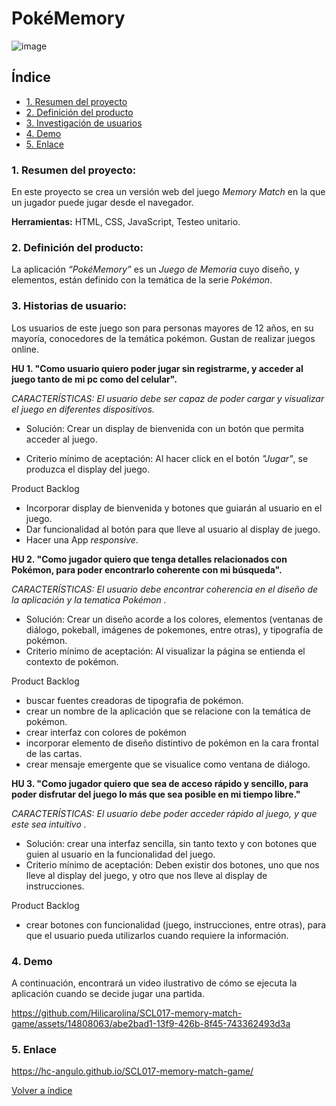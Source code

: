 <a name="top"></a>
# PokéMemory

![image](https://github.com/Hilicarolina/SCL017-memory-match-game/assets/14808063/534651ab-7273-4d74-a1fa-1ce3a9f16f88)


## Índice

- [1. Resumen del proyecto](#item1)
- [2. Definición del producto](#item2)
- [3. Investigación de usuarios](#item3)
- [4. Demo](#item4)
- [5. Enlace](#item5)

<a name="item1"></a>
### 1. Resumen del proyecto:
En este proyecto se crea un versión web del juego _Memory Match_ en la que un jugador puede jugar desde el navegador. 

**Herramientas:**  HTML, CSS, JavaScript, Testeo unitario.

<a name="item2"></a>
### 2. Definición del producto:
La aplicación _“PokéMemory”_ es un _Juego de Memoria_ cuyo diseño, y elementos, están definido con la temática de la serie _Pokémon_.

<a name="item3"></a>
### 3. Historias de usuario:
Los usuarios de este juego son para personas mayores de 12 años, en su mayoría, conocedores de la temática pokémon.
Gustan de realizar juegos online.

**HU 1. "Como usuario quiero poder jugar sin registrarme, y acceder al juego tanto de mi pc como del celular".**

_CARACTERÍSTICAS:  El usuario debe ser capaz de poder cargar y visualizar el juego en diferentes dispositivos._

* Solución: Crear un display de bienvenida con un botón que permita acceder al juego.

* Criterio mínimo de aceptación: Al hacer click en el botón _"Jugar"_, se produzca el display del juego.

Product Backlog
- Incorporar display de bienvenida y botones que guiarán al usuario en el juego.
- Dar funcionalidad al botón para que lleve al usuario al display de juego.
- Hacer una App _responsive_.


**HU 2. "Como jugador quiero que tenga detalles relacionados con Pokémon, para poder encontrarlo coherente con mi búsqueda".**

_CARACTERÍSTICAS: El usuario debe encontrar coherencia en el diseño de la aplicación y la tematica Pokémon ._

* Solución: Crear un diseño acorde a los colores, elementos (ventanas de diálogo, pokeball, imágenes de pokemones, entre otras), y tipografía de pokémon.
* Criterio mínimo de aceptación: Al visualizar la página se entienda el contexto de pokémon.

Product Backlog
- buscar fuentes creadoras de tipografia de pokémon. 
- crear un nombre de la aplicación que se relacione con la temática de pokémon.
- crear interfaz con colores de pokémon
- incorporar elemento de diseño distintivo de pokémon en la cara frontal de las cartas.
- crear mensaje emergente que se visualice como ventana de diálogo.


**HU 3. "Como jugador quiero que sea de acceso rápido y sencillo, para poder disfrutar del juego lo más que sea posible en mi tiempo libre."**

_CARACTERÍSTICAS: El usuario debe poder acceder rápido al juego, y que este sea intuitivo ._
* Solución: crear una interfaz sencilla, sin tanto texto y con botones que guien al usuario en la funcionalidad del juego.
* Criterio mínimo de aceptación: Deben existir dos botones, uno que nos lleve al display del juego, y otro que nos lleve al display de instrucciones.

Product Backlog
- crear botones con funcionalidad (juego, instrucciones, entre otras), para que el usuario pueda utilizarlos cuando requiere la información.

<a name="item4"></a>
### 4. Demo
A continuación, encontrará un video ilustrativo de cómo se ejecuta la aplicación cuando se decide jugar una partida.

https://github.com/Hilicarolina/SCL017-memory-match-game/assets/14808063/abe2bad1-13f9-426b-8f45-743362493d3a


<a name="item5"></a>
### 5. Enlace
https://hc-angulo.github.io/SCL017-memory-match-game/

[Volver a índice](#top)


